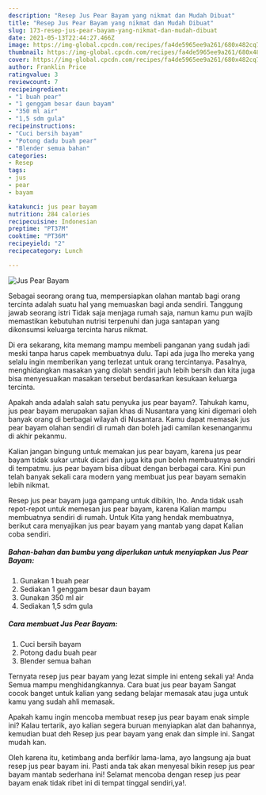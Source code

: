 ```yaml
---
description: "Resep Jus Pear Bayam yang nikmat dan Mudah Dibuat"
title: "Resep Jus Pear Bayam yang nikmat dan Mudah Dibuat"
slug: 173-resep-jus-pear-bayam-yang-nikmat-dan-mudah-dibuat
date: 2021-05-13T22:44:27.466Z
image: https://img-global.cpcdn.com/recipes/fa4de5965ee9a261/680x482cq70/jus-pear-bayam-foto-resep-utama.jpg
thumbnail: https://img-global.cpcdn.com/recipes/fa4de5965ee9a261/680x482cq70/jus-pear-bayam-foto-resep-utama.jpg
cover: https://img-global.cpcdn.com/recipes/fa4de5965ee9a261/680x482cq70/jus-pear-bayam-foto-resep-utama.jpg
author: Franklin Price
ratingvalue: 3
reviewcount: 7
recipeingredient:
- "1 buah pear"
- "1 genggam besar daun bayam"
- "350 ml air"
- "1,5 sdm gula"
recipeinstructions:
- "Cuci bersih bayam"
- "Potong dadu buah pear"
- "Blender semua bahan"
categories:
- Resep
tags:
- jus
- pear
- bayam

katakunci: jus pear bayam 
nutrition: 284 calories
recipecuisine: Indonesian
preptime: "PT37M"
cooktime: "PT36M"
recipeyield: "2"
recipecategory: Lunch

---
```



![Jus Pear Bayam](https://img-global.cpcdn.com/recipes/fa4de5965ee9a261/680x482cq70/jus-pear-bayam-foto-resep-utama.jpg)

Sebagai seorang orang tua, mempersiapkan olahan mantab bagi orang tercinta adalah suatu hal yang memuaskan bagi anda sendiri. Tanggung jawab seorang istri Tidak saja menjaga rumah saja, namun kamu pun wajib memastikan kebutuhan nutrisi terpenuhi dan juga santapan yang dikonsumsi keluarga tercinta harus nikmat.

Di era  sekarang, kita memang mampu membeli panganan yang sudah jadi meski tanpa harus capek membuatnya dulu. Tapi ada juga lho mereka yang selalu ingin memberikan yang terlezat untuk orang tercintanya. Pasalnya, menghidangkan masakan yang diolah sendiri jauh lebih bersih dan kita juga bisa menyesuaikan masakan tersebut berdasarkan kesukaan keluarga tercinta. 



Apakah anda adalah salah satu penyuka jus pear bayam?. Tahukah kamu, jus pear bayam merupakan sajian khas di Nusantara yang kini digemari oleh banyak orang di berbagai wilayah di Nusantara. Kamu dapat memasak jus pear bayam olahan sendiri di rumah dan boleh jadi camilan kesenanganmu di akhir pekanmu.

Kalian jangan bingung untuk memakan jus pear bayam, karena jus pear bayam tidak sukar untuk dicari dan juga kita pun boleh membuatnya sendiri di tempatmu. jus pear bayam bisa dibuat dengan berbagai cara. Kini pun telah banyak sekali cara modern yang membuat jus pear bayam semakin lebih nikmat.

Resep jus pear bayam juga gampang untuk dibikin, lho. Anda tidak usah repot-repot untuk memesan jus pear bayam, karena Kalian mampu membuatnya sendiri di rumah. Untuk Kita yang hendak membuatnya, berikut cara menyajikan jus pear bayam yang mantab yang dapat Kalian coba sendiri.

<!--inarticleads1-->

##### Bahan-bahan dan bumbu yang diperlukan untuk menyiapkan Jus Pear Bayam:

1. Gunakan 1 buah pear
1. Sediakan 1 genggam besar daun bayam
1. Gunakan 350 ml air
1. Sediakan 1,5 sdm gula




<!--inarticleads2-->

##### Cara membuat Jus Pear Bayam:

1. Cuci bersih bayam
1. Potong dadu buah pear
1. Blender semua bahan




Ternyata resep jus pear bayam yang lezat simple ini enteng sekali ya! Anda Semua mampu menghidangkannya. Cara buat jus pear bayam Sangat cocok banget untuk kalian yang sedang belajar memasak atau juga untuk kamu yang sudah ahli memasak.

Apakah kamu ingin mencoba membuat resep jus pear bayam enak simple ini? Kalau tertarik, ayo kalian segera buruan menyiapkan alat dan bahannya, kemudian buat deh Resep jus pear bayam yang enak dan simple ini. Sangat mudah kan. 

Oleh karena itu, ketimbang anda berfikir lama-lama, ayo langsung aja buat resep jus pear bayam ini. Pasti anda tak akan menyesal bikin resep jus pear bayam mantab sederhana ini! Selamat mencoba dengan resep jus pear bayam enak tidak ribet ini di tempat tinggal sendiri,ya!.

